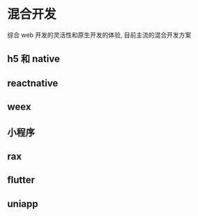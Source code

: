 # 混合开发

综合 web 开发的灵活性和原生开发的体验, 目前主流的混合开发方案

## h5 和 native

## reactnative

## weex

## 小程序

## rax

## flutter

## uniapp
